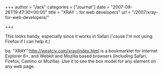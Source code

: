 +++
author = "Jack"
categories = ["Journal"]
date = "2007-08-26T19:47:30+00:00"
title = "XRAY :: for web developers"
url = "/2007/xray-for-web-developers/"

+++

This looks handy, especially since it works in Safari ('cause I'm not using Firefox if I can help it.) 

bq. "XRAY":http://westciv.com/xray/index.html is a bookmarklet for Internet Explorer 6+, and Webkit and Mozilla based browsers (including Safari, Firefox, Camino or Mozilla). Use it to see the box model for any element on any web page.
